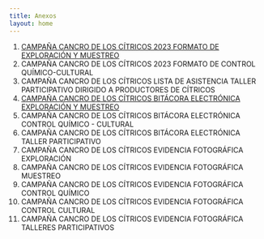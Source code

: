 ```yaml
---
title: Anexos
layout: home
---
```


1. [CAMPAÑA CANCRO DE LOS CÍTRICOS 2023 FORMATO DE EXPLORACIÓN Y MUESTREO](https://drive.google.com/uc?export=download&id=1ai-7P91f9PJqVJVPmpq-i7CMQT0JPkza)
2. CAMPAÑA CANCRO DE LOS CÍTRICOS 2023 FORMATO DE CONTROL QUÍMICO-CULTURAL
3. CAMPAÑA CANCRO DE LOS CÍTRICOS LISTA DE ASISTENCIA TALLER PARTICIPATIVO DIRIGIDO A PRODUCTORES DE CÍTRICOS
4. [CAMPAÑA CANCRO DE LOS CÍTRICOS BITÁCORA ELECTRÓNICA EXPLORACIÓN Y MUESTREO](https://drive.google.com/uc?export=download&id=1sJwkzJf0PTrhnAvdgwd6vflH1pHP52A7)
5. CAMPAÑA CANCRO DE LOS CÍTRICOS BITÁCORA ELECTRÓNICA CONTROL QUÍMICO - CULTURAL
6. CAMPAÑA CANCRO DE LOS CÍTRICOS BITÁCORA ELECTRÓNICA TALLER PARTICIPATIVO
7. CAMPAÑA CANCRO DE LOS CÍTRICOS EVIDENCIA FOTOGRÁFICA EXPLORACIÓN 
8. CAMPAÑA CANCRO DE LOS CÍTRICOS EVIDENCIA FOTOGRÁFICA MUESTREO
9. CAMPAÑA CANCRO DE LOS CÍTRICOS EVIDENCIA FOTOGRÁFICA CONTROL QUÍMICO
10. CAMPAÑA CANCRO DE LOS CÍTRICOS EVIDENCIA FOTOGRÁFICA CONTROL CULTURAL
11. CAMPAÑA CANCRO DE LOS CÍTRICOS EVIDENCIA FOTOGRÁFICA TALLERES PARTICIPATIVOS


